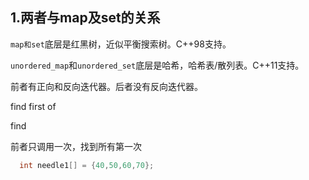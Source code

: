 ## 1.两者与map及set的关系

`map和set`底层是红黑树，近似平衡搜索树。C++98支持。

`unordered_map`和`unordered_set`底层是哈希，哈希表/散列表。C++11支持。

前者有正向和反向迭代器。后者没有反向迭代器。





find first of 

find

前者只调用一次，找到所有第一次

```c++
  int needle1[] = {40,50,60,70};
```